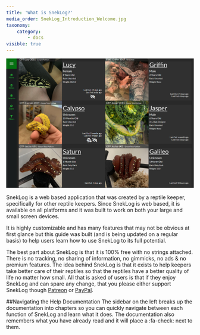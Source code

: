 ```yaml
---
title: 'What is SnekLog?'
media_order: SnekLog_Introduction_Welcome.jpg
taxonomy:
    category:
        - docs
visible: true
---
```


![](SnekLog_Introduction_Welcome.jpg)

SnekLog is a web based application that was created by a reptile keeper, specifically for other reptile keepers. Since SnekLog is web based, it is available on all platforms and it was built to work on both your large and small screen devices.

It is highly customizable and has many features that may not be obvious at first glance but this guide was built (and is being updated on a regular basis) to help users learn how to use SnekLog to its full potential.

The best part about SnekLog is that it is 100% free with no strings attached. There is no tracking, no sharing of information, no gimmicks, no ads & no premium features. The idea behind SnekLog is that it exists to help keepers take better care of their reptiles so that the reptiles have a better quality of life no matter how small. All that is asked of users is that if they enjoy SnekLog and can spare any change, that you please either support SnekLog though [Patreon](https://www.patreon.com/LongTailReptiles) or [PayPal](https://www.paypal.com/cgi-bin/webscr?cmd=_donations&business=6DGYYCS394CM4&item_name=Developing+%26+Maintaining+SnekLog&currency_code=USD&source=url).


##Navigating the Help Documentation
The sidebar on the left breaks up the documentation into chapters so you can quickly navigate between each function of SnekLog and learn what it does. The documentation also remembers what you have already read and it will place a :fa-check: next to them.
